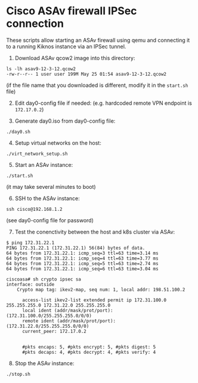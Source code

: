 # Cisco ASAv firewall IPSec connection
These scripts allow starting an ASAv firewall using qemu
and connecting it to a running Kiknos instance via an IPSec tunnel.

1. Download ASAv qcow2 image into this directory:
```
ls -lh asav9-12-3-12.qcow2
-rw-r--r-- 1 user user 199M May 25 01:54 asav9-12-3-12.qcow2
```
(if the file name that you downloaded is different, modify it in the `start.sh` file)


2. Edit day0-config file if needed:
(e.g. hardcoded remote VPN endpoint is `172.17.0.2`)


3. Generate day0.iso from day0-config file:
```
./day0.sh
```


4. Setup virtual networks on the host:
```
./virt_network_setup.sh
```


5. Start an ASAv instance:
```
./start.sh
```
(it may take several minutes to boot)


6. SSH to the ASAv instance:
```
ssh cisco@192.168.1.2
```
(see day0-config file for password)


7. Test the conenctivity between the host and k8s cluster via ASAv:
```
$ ping 172.31.22.1
PING 172.31.22.1 (172.31.22.1) 56(84) bytes of data.
64 bytes from 172.31.22.1: icmp_seq=3 ttl=63 time=3.14 ms
64 bytes from 172.31.22.1: icmp_seq=4 ttl=63 time=3.77 ms
64 bytes from 172.31.22.1: icmp_seq=5 ttl=63 time=2.74 ms
64 bytes from 172.31.22.1: icmp_seq=6 ttl=63 time=3.04 ms
```

```
ciscoasa# sh crypto ipsec sa
interface: outside
    Crypto map tag: ikev2-map, seq num: 1, local addr: 198.51.100.2

      access-list ikev2-list extended permit ip 172.31.100.0 255.255.255.0 172.31.22.0 255.255.255.0 
      local ident (addr/mask/prot/port): (172.31.100.0/255.255.255.0/0/0)
      remote ident (addr/mask/prot/port): (172.31.22.0/255.255.255.0/0/0)
      current_peer: 172.17.0.2


      #pkts encaps: 5, #pkts encrypt: 5, #pkts digest: 5
      #pkts decaps: 4, #pkts decrypt: 4, #pkts verify: 4
```


8. Stop the ASAv instance:
```
./stop.sh
```

